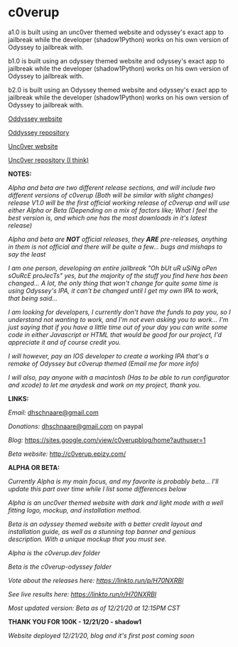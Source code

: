 # c0verup
a1.0 is built using an unc0ver themed website and odyssey's exact app to jailbreak while the developer (shadow1Python) works on his own version of Odyssey to jailbreak with.

b1.0 is built using an odyssey themed website and odyssey's exact app to jailbreak while the developer (shadow1Python) works on his own version of Odyssey to jailbreak with.

b2.0 is built using an Odyssey themed website and odyssey's exact app to jailbreak while the developer (shadow1Python) works on his own version of Odyssey to jailbreak with.

[Oddyssey website](https://theodyssey.dev/)

[Oddyssey repository](https://github.com/TheOdysseyJB/Odyssey)

[Unc0ver website](https://unc0ver.dev/)

[Unc0ver repository (I think)](https://github.com/pwn20wndstuff/Undecimus)


**NOTES:**

*Alpha and beta are two different release sections, and will include two different versions of c0verup (Both will be similar with slight changes) release V1.0 will be the first official working release of c0verup and will use either Alpha or Beta (Depending on a mix of factors like; What I feel the best version is, and which one has the most downloads in it's latest release)*

*Alpha and beta are **NOT** official releases, they **ARE** pre-releases, anything in them is not official and there will be quite a few... bugs and mishaps to say the least*

*I am one person, developing an entire jailbreak "Oh bUt uR uSiNg oPen sOuRcE proJecTs" yes, but the majority of the stuff you find here has been changed... A lot, the only thing that won't change for quite some time is using Odyssey's IPA, it can't be changed until I get my own IPA to work, that being said...*

*I am looking for developers, I currently don't have the funds to pay you, so I understand not wanting to work, and I'm not even asking you to work... I'm just saying that if you have a little time out of your day you can write some code in either Javascript or HTML that would be good for our project, I'd appreciate it and of course credit you.*

*I will however, pay an IOS developer to create a working IPA that's a remake of Odyssey but c0verup themed (Email me for more info)*

*I will also, pay anyone with a macintosh (Has to be able to run configurator and xcode) to let me anydesk and work on my project, thank you.*

**LINKS:**

*Email:* dhschnaare@gmail.com

*Donations:* dhschnaare@gmail.com on paypal

*Blog:* https://sites.google.com/view/c0verupblog/home?authuser=1

*Beta website:* http://c0verup.epizy.com/

**ALPHA OR BETA:**

*Currently Alpha is my main focus, and my favorite is probably beta... I'll update this part over time while I list some differences below*

*Alpha is an unc0ver themed website with dark and light mode with a well fitting logo, mockup, and installation method.*

*Beta is an odyssey themed website with a better credit layout and installation guide, as well as a stunning top banner and genious description. With a unique mockup that you must see.*

*Alpha is the c0verup.dev folder*

*Beta is the c0verup-odyssey folder*

*Vote about the releases here: https://linkto.run/p/H70NXRBI*

*See live results here: https://linkto.run/r/H70NXRBI*

*Most updated version: Beta as of 12/21/20 at 12:15PM CST*

**THANK YOU FOR 100K - 12/21/20 - shadow1**

*Website deployed 12/21/20, blog and it's first post coming soon*
